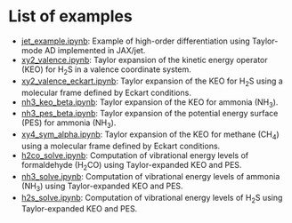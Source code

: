 # List of examples 

- [jet_example.ipynb](jet_example.ipynb): Example of high-order differentiation using Taylor-mode AD implemented in JAX/jet.
- [xy2_valence.ipynb](xy2_valence.ipynb): Taylor expansion of the kinetic energy operator (KEO) for $\text{H}_2\text{S}$ in a valence coordinate system.
- [xy2_valence_eckart.ipynb](xy2_valence_eckart.ipynb): Taylor expansion of the KEO for H$_2$S using a molecular frame defined by Eckart conditions.
- [nh3_keo_beta.ipynb](nh3_keo_beta.ipynb): Taylor expansion of the KEO for ammonia (NH$_3$).
- [nh3_pes_beta.ipynb](nh3_pes_beta.ipynb): Taylor expansion of the potential energy surface (PES) for ammonia (NH$_3$).
- [xy4_sym_alpha.ipynb](xy4_sym_alpha.ipynb): Taylor expansion of the KEO for methane (CH$_4$) using a molecular frame defined by Eckart conditions.
- [h2co_solve.ipynb](h2co_solve.ipynb): Computation of vibrational energy levels of formaldehyde (H$_2$CO) using Taylor-expanded KEO and PES.
- [nh3_solve.ipynb](nh3_solve.ipynb): Computation of vibrational energy levels of ammonia (NH$_3$) using Taylor-expanded KEO and PES.
- [h2s_solve.ipynb](h2s_solve.ipynb): Computation of vibrational energy levels of H$_2$S using Taylor-expanded KEO and PES.